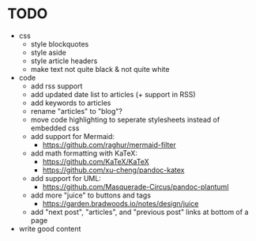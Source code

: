 # TODO

- css
  - style blockquotes
  - style aside
  - style article headers
  - make text not quite black & not quite white
- code
  - add rss support
  - add updated date list to articles (+ support in RSS)
  - add keywords to articles
  - rename "articles" to "blog"?
  - move code highlighting to seperate stylesheets instead of embedded css
  - add support for Mermaid:
    - https://github.com/raghur/mermaid-filter
  - add math formatting with KaTeX:
    - https://github.com/KaTeX/KaTeX
    - https://github.com/xu-cheng/pandoc-katex
  - add support for UML:
    - https://github.com/Masquerade-Circus/pandoc-plantuml
  - add more "juice" to buttons and tags
    - https://garden.bradwoods.io/notes/design/juice
  - add "next post", "articles", and "previous post" links at bottom of a page
- write good content

